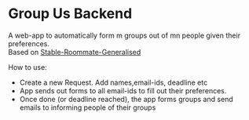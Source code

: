 # Group Us Backend
A web-app to automatically form m groups out of mn people given their preferences.  
Based on [Stable-Roommate-Generalised](https://github.com/AnjayGoel/Stable-Roommate-Generalised)  
  
How to use:
* Create a new Request. Add names,email-ids, deadline etc
* App sends out forms to all email-ids to fill out their preferences.
* Once done (or deadline reached), the app forms groups and send emails to informing people of their groups
